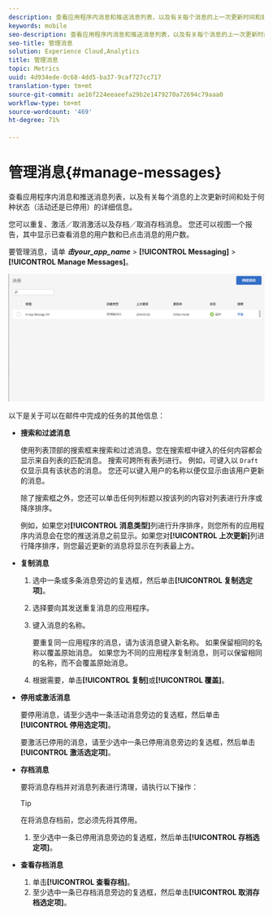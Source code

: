 ```yaml
---
description: 查看应用程序内消息和推送消息列表，以及有关每个消息的上一次更新时间和处于何种状态（实时或已停用）的详细信息。
keywords: mobile
seo-description: 查看应用程序内消息和推送消息列表，以及有关每个消息的上一次更新时间和处于何种状态（实时或已停用）的详细信息。
seo-title: 管理消息
solution: Experience Cloud,Analytics
title: 管理消息
topic: Metrics
uuid: 4d934ede-0c68-4dd5-ba37-9caf727cc717
translation-type: tm+mt
source-git-commit: ae16f224eeaeefa29b2e1479270a72694c79aaa0
workflow-type: tm+mt
source-wordcount: '469'
ht-degree: 71%

---
```



# 管理消息{#manage-messages}

查看应用程序内消息和推送消息列表，以及有关每个消息的上次更新时间和处于何种状态（活动还是已停用）的详细信息。

您可以重复、激活／取消激活以及存档／取消存档消息。 您还可以视图一个报告，其中显示已查看消息的用户数和已点击消息的用户数。

要管理消息，请单 ***击your_app_name*** > **[!UICONTROL Messaging]** > **[!UICONTROL Manage Messages]**。

![](assets/manage_messages.png)

以下是关于可以在邮件中完成的任务的其他信息：

* **搜索和过滤消息**

   使用列表顶部的搜索框来搜索和过滤消息。您在搜索框中键入的任何内容都会显示来自列表的匹配消息。 搜索可跨所有表列进行。 例如，可键入以 `Draft` 仅显示具有该状态的消息。 您还可以键入用户的名称以便仅显示由该用户更新的消息。

   除了搜索框之外，您还可以单击任何列标题以按该列的内容对列表进行升序或降序排序。

   例如，如果您对&#x200B;**[!UICONTROL 消息类型]**&#x200B;列进行升序排序，则您所有的应用程序内消息会在您的推送消息之前显示。如果您对&#x200B;**[!UICONTROL 上次更新]**&#x200B;列进行降序排序，则您最近更新的消息将显示在列表最上方。

* **复制消息**

   1. 选中一条或多条消息旁边的复选框，然后单击&#x200B;**[!UICONTROL 复制选定项]**。
   1. 选择要向其发送重复消息的应用程序。
   1. 键入消息的名称。

      要重复同一应用程序的消息，请为该消息键入新名称。 如果保留相同的名称以覆盖原始消息。 如果您为不同的应用程序复制消息，则可以保留相同的名称，而不会覆盖原始消息。

   1. 根据需要，单击&#x200B;**[!UICONTROL 复制]**&#x200B;或&#x200B;**[!UICONTROL 覆盖]**。

* **停用或激活消息**

   要停用消息，请至少选中一条活动消息旁边的复选框，然后单击&#x200B;**[!UICONTROL 停用选定项]**。

   要激活已停用的消息，请至少选中一条已停用消息旁边的复选框，然后单击&#x200B;**[!UICONTROL 激活选定项]**。

* **存档消息**

   要将消息存档并对消息列表进行清理，请执行以下操作：

   >[!TIP]
   >
   >在将消息存档前，您必须先将其停用。

   1. 至少选中一条已停用消息旁边的复选框，然后单击&#x200B;**[!UICONTROL 存档选定项]**。

* **查看存档消息**

   1. 单击&#x200B;**[!UICONTROL 查看存档]**。
   1. 至少选中一条已存档消息旁边的复选框，然后单击&#x200B;**[!UICONTROL 取消存档选定项]**。

